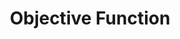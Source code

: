 ---
word: "true"

title: "Objective Function"

categories: ['']

tags: ['Objective', 'Function']

arwords: 'دالة الهدف'

arexps: []

enwords: ['Objective Function']

enexps: []

arlexicons: 'د'

enlexicons: 'O'

authors: ['Ruqayya Roshdy']

translators: ['X']

citations: 'تطبيقات أساسية في المعالجة الآلية للغة العربية'

sources: 'مركز الملك عبدالله بن عبدالعزيز الدولي لخدمة اللغة العربية'

slug: ""
---